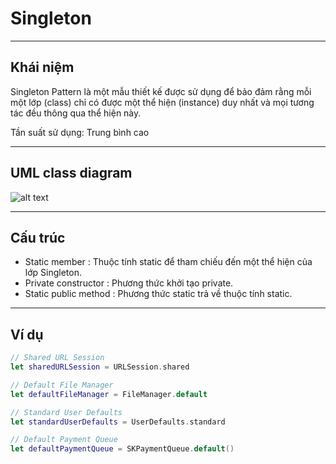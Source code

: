 #  Singleton
***

##  Khái niệm
Singleton Pattern là một mẫu thiết kế được sử dụng để bảo đảm rằng mỗi một lớp (class) chỉ có được một thể hiện (instance) duy nhất và mọi tương tác đều thông qua thể hiện này.

Tần suất sử dụng: Trung bình cao
***

## UML class diagram
![alt text](https://www.dofactory.com/images/diagrams/net/singleton.gif "Text 1")
***

## Cấu trúc
- Static member : Thuộc tính static để tham chiếu đến một thể hiện của lớp Singleton.
- Private constructor : Phương thức khởi tạo private.
- Static public method : Phương thức static trả về thuộc tính static.
***

## Ví dụ
```Swift
// Shared URL Session
let sharedURLSession = URLSession.shared

// Default File Manager
let defaultFileManager = FileManager.default

// Standard User Defaults
let standardUserDefaults = UserDefaults.standard

// Default Payment Queue
let defaultPaymentQueue = SKPaymentQueue.default()
```


